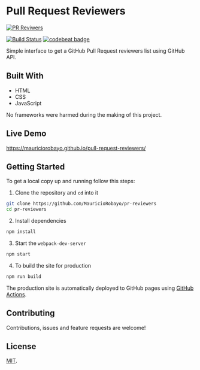# Pull Request Reviewers

[![PR Reviwers](https://repository-images.githubusercontent.com/218750305/d21de980-345d-11ea-9fde-d995f1d037fa)](https://www.mauriciorobayo.com/pr-reviewers)

[![Build Status](https://github.com/MauricioRobayo/pr-reviewers/workflows/Build%20and%20Deploy/badge.svg)](https://github.com/MauricioRobayo/pr-reviewers/actions)
[![codebeat badge](https://codebeat.co/badges/cf309656-cb09-4516-b223-f4b8bb45ab61)](https://codebeat.co/projects/github-com-mauriciorobayo-pr-reviewers-master)

Simple interface to get a GitHub Pull Request reviewers list using GitHub API.

## Built With

- HTML
- CSS
- JavaScript

No frameworks were harmed during the making of this project.

## Live Demo

https://mauriciorobayo.github.io/pull-request-reviewers/

## Getting Started

To get a local copy up and running follow this steps:

1. Clone the repository and `cd` into it

```sh
git clone https://github.com/MauricioRobayo/pr-reviewers
cd pr-reviewers
```

2. Install dependencies

```sh
npm install
```

3. Start the `webpack-dev-server`

```sh
npm start
```

4. To build the site for production

```sh
npm run build
```

The production site is automatically deployed to GitHub pages using [GitHub Actions](./.github/workflows/main.yml).

## Contributing

Contributions, issues and feature requests are welcome!

## License

[MIT](LICENSE).
